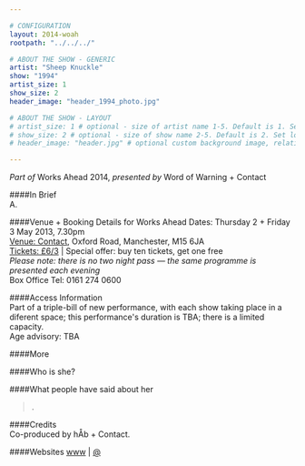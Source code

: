 ```yaml
---

# CONFIGURATION
layout: 2014-woah
rootpath: "../../../"

# ABOUT THE SHOW - GENERIC
artist: "Sheep Knuckle"
show: "1994"
artist_size: 1
show_size: 2
header_image: "header_1994_photo.jpg"

# ABOUT THE SHOW - LAYOUT
# artist_size: 1 # optional - size of artist name 1-5. Default is 1. Set longer names to lower values
# show_size: 2 # optional - size of show name 2-5. Default is 2. Set longer names to lower values
# header_image: "header.jpg" # optional custom background image, relative to current page

---
```

*Part of* Works Ahead 2014, *presented by* Word of Warning + Contact      
         
####In Brief                      
A.    

####Venue + Booking Details for Works Ahead
Dates: Thursday 2 + Friday 3 May 2013, 7.30pm    
[Venue: Contact](http://contactmcr.com/visit/getting-here/), Oxford Road, Manchester, M15 6JA    
[Tickets: £6/3](http://contactmcr.com/whats-on/13071-works-ahead-2014/booking) | Special offer: buy ten tickets, get one free       
*Please note: there is no two night pass — the same programme is presented each evening*    
Box Office Tel: 0161 274 0600   
               
####Access Information      
Part of a triple-bill of new performance, with each show taking place in a diferent space; this performance's duration is TBA; there is a limited capacity.     
Age advisory: TBA

####More    
    
        
####Who is she?    

####What people have said about her    
>*.*<br>    

####Credits         
Co-produced by hÅb + Contact.

####Websites
[www](http://www) | [@](http://twitter.com/)
